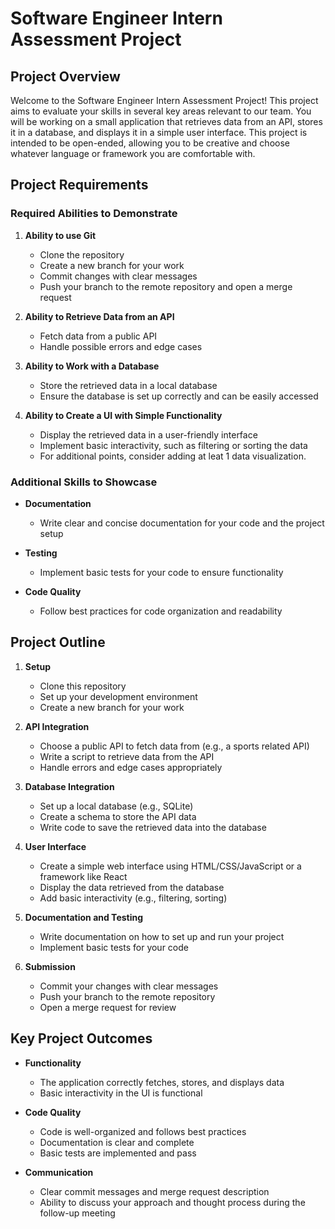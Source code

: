 # Software Engineer Intern Assessment Project

## Project Overview

Welcome to the Software Engineer Intern Assessment Project! This project aims to evaluate your skills in several key areas relevant to our team. You will be working on a small application that retrieves data from an API, stores it in a database, and displays it in a simple user interface. This project is intended to be open-ended, allowing you to be creative and choose whatever language or framework you are comfortable with. 

## Project Requirements

### Required Abilities to Demonstrate

1. **Ability to use Git**
   - Clone the repository
   - Create a new branch for your work
   - Commit changes with clear messages
   - Push your branch to the remote repository and open a merge request

2. **Ability to Retrieve Data from an API**
   - Fetch data from a public API
   - Handle possible errors and edge cases

3. **Ability to Work with a Database**
   - Store the retrieved data in a local database
   - Ensure the database is set up correctly and can be easily accessed

4. **Ability to Create a UI with Simple Functionality**
   - Display the retrieved data in a user-friendly interface
   - Implement basic interactivity, such as filtering or sorting the data
   - For additional points, consider adding at leat 1 data visualization.

### Additional Skills to Showcase

- **Documentation**
  - Write clear and concise documentation for your code and the project setup

- **Testing**
  - Implement basic tests for your code to ensure functionality

- **Code Quality**
  - Follow best practices for code organization and readability

## Project Outline

1. **Setup**
   - Clone this repository
   - Set up your development environment
   - Create a new branch for your work

2. **API Integration**
   - Choose a public API to fetch data from (e.g., a sports related API)
   - Write a script to retrieve data from the API
   - Handle errors and edge cases appropriately

3. **Database Integration**
   - Set up a local database (e.g., SQLite)
   - Create a schema to store the API data
   - Write code to save the retrieved data into the database

4. **User Interface**
   - Create a simple web interface using HTML/CSS/JavaScript or a framework like React
   - Display the data retrieved from the database
   - Add basic interactivity (e.g., filtering, sorting)

5. **Documentation and Testing**
   - Write documentation on how to set up and run your project
   - Implement basic tests for your code

6. **Submission**
   - Commit your changes with clear messages
   - Push your branch to the remote repository
   - Open a merge request for review

## Key Project Outcomes

- **Functionality**
  - The application correctly fetches, stores, and displays data
  - Basic interactivity in the UI is functional

- **Code Quality**
  - Code is well-organized and follows best practices
  - Documentation is clear and complete
  - Basic tests are implemented and pass

- **Communication**
  - Clear commit messages and merge request description
  - Ability to discuss your approach and thought process during the follow-up meeting
